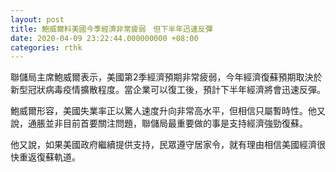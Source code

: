 ```yaml
---
layout: post
title: 鮑威爾料美國今季經濟非常疲弱　但下半年迅速反彈
date: 2020-04-09 23:22:44.000000000 +08:00
categories: rthk
---
```


聯儲局主席鮑威爾表示，美國第2季經濟預期非常疲弱，今年經濟復蘇預期取決於新型冠狀病毒疫情擴散程度。當企業可以復工後，預計下半年經濟將會迅速反彈。

鮑威爾形容，美國失業率正以驚人速度升向非常高水平，但相信只屬暫時性。他又說，通脹並非目前首要關注問題，聯儲局最重要做的事是支持經濟強勁復蘇。

他又說，如果美國政府繼續提供支持，民眾遵守居家令，就有理由相信美國經濟很快重返復蘇軌道。
